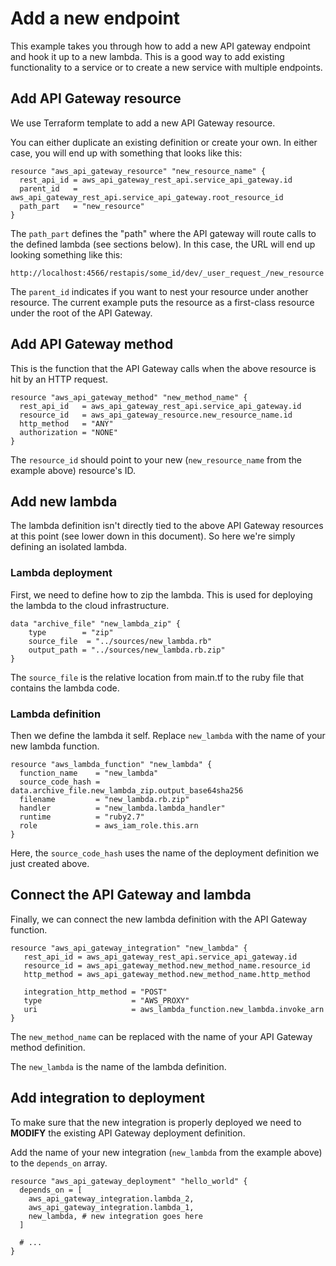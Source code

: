 # Add a new endpoint

This example takes you through how to add a new API gateway endpoint and hook it
up to a new lambda. This is a good way to add existing functionality to a
service or to create a new service with multiple endpoints.

## Add API Gateway resource

We use Terraform template to add a new API Gateway resource.

You can either duplicate an existing definition or create your own. In either
case, you will end up with something that looks like this:

```
resource "aws_api_gateway_resource" "new_resource_name" {
  rest_api_id = aws_api_gateway_rest_api.service_api_gateway.id
  parent_id   = aws_api_gateway_rest_api.service_api_gateway.root_resource_id
  path_part   = "new_resource"
}
```

The `path_part` defines the "path" where the API gateway will route calls to the
defined lambda (see sections below). In this case, the URL will end up looking
something like this:

```
http://localhost:4566/restapis/some_id/dev/_user_request_/new_resource
```

The `parent_id` indicates if you want to nest your resource under another
resource. The current example puts the resource as a first-class resource under
the root of the API Gateway.

## Add API Gateway method

This is the function that the API Gateway calls when the above resource is hit
by an HTTP request.

```
resource "aws_api_gateway_method" "new_method_name" {
  rest_api_id   = aws_api_gateway_rest_api.service_api_gateway.id
  resource_id   = aws_api_gateway_resource.new_resource_name.id
  http_method   = "ANY"
  authorization = "NONE"
}
```

The `resource_id` should point to your new (`new_resource_name` from
the example above) resource's ID.

## Add new lambda

The lambda definition isn't directly tied to the above API Gateway resources at
this point (see lower down in this document). So here we're simply defining an
isolated lambda.

### Lambda deployment

First, we need to define how to zip the lambda. This is used for deploying the
lambda to the cloud infrastructure.

```
data "archive_file" "new_lambda_zip" {
    type        = "zip"
    source_file  = "../sources/new_lambda.rb"
    output_path = "../sources/new_lambda.rb.zip"
}
```

The `source_file` is the relative location from main.tf to the ruby file that
contains the lambda code.

### Lambda definition

Then we define the lambda it self. Replace `new_lambda` with the name of your
new lambda function.

```
resource "aws_lambda_function" "new_lambda" {
  function_name    = "new_lambda"
  source_code_hash = data.archive_file.new_lambda_zip.output_base64sha256
  filename         = "new_lambda.rb.zip"
  handler          = "new_lambda.lambda_handler"
  runtime          = "ruby2.7"
  role             = aws_iam_role.this.arn
}
```

Here, the `source_code_hash` uses the name of the deployment definition we just
created above.

## Connect the API Gateway and lambda

Finally, we can connect the new lambda definition with the API Gateway function.

```
resource "aws_api_gateway_integration" "new_lambda" {
   rest_api_id = aws_api_gateway_rest_api.service_api_gateway.id
   resource_id = aws_api_gateway_method.new_method_name.resource_id
   http_method = aws_api_gateway_method.new_method_name.http_method

   integration_http_method = "POST"
   type                    = "AWS_PROXY"
   uri                     = aws_lambda_function.new_lambda.invoke_arn
}
```

The `new_method_name` can be replaced with the name of your API Gateway method
definition.

The `new_lambda` is the name of the lambda definition.

## Add integration to deployment

To make sure that the new integration is properly deployed we need to **MODIFY**
the existing API Gateway deployment definition.

Add the name of your new integration (`new_lambda` from the example
above) to the `depends_on` array.

```
resource "aws_api_gateway_deployment" "hello_world" {
  depends_on = [
    aws_api_gateway_integration.lambda_2,
    aws_api_gateway_integration.lambda_1,
    new_lambda, # new integration goes here
  ]

  # ...
}
```
